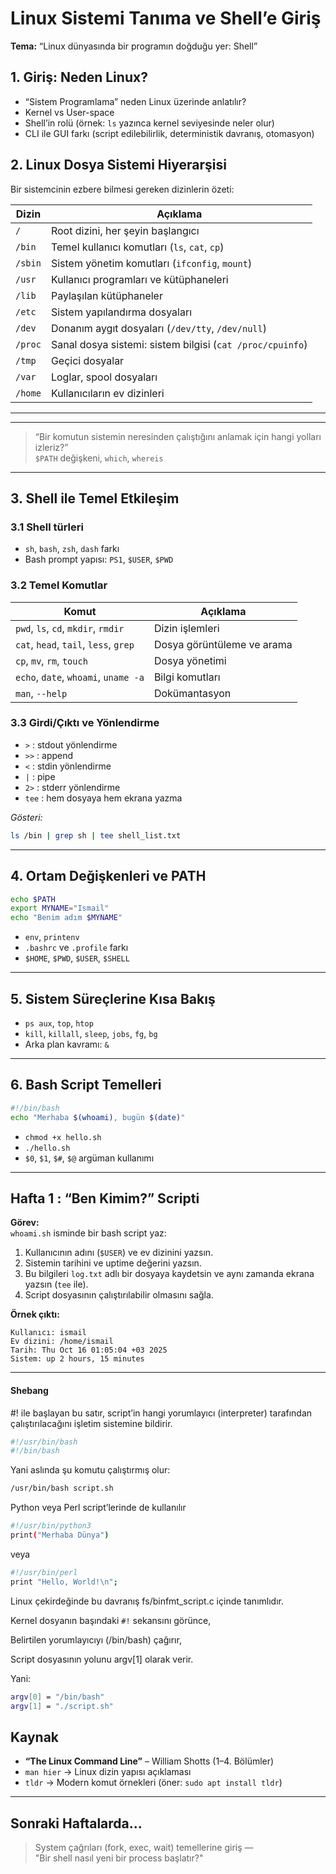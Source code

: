 Linux Sistemi Tanıma ve Shell’e Giriş
=======================================

**Tema:** “Linux dünyasında bir programın doğduğu yer: Shell”


##  1. Giriş: Neden Linux?
- “Sistem Programlama” neden Linux üzerinde anlatılır?  
- Kernel vs User-space  
- Shell’in rolü (örnek: `ls` yazınca kernel seviyesinde neler olur)  
- CLI ile GUI farkı (script edilebilirlik, deterministik davranış, otomasyon)


## 2. Linux Dosya Sistemi Hiyerarşisi
Bir sistemcinin ezbere bilmesi gereken dizinlerin özeti:

| Dizin | Açıklama |
|-------|-----------|
| `/` | Root dizini, her şeyin başlangıcı |
| `/bin` | Temel kullanıcı komutları (`ls`, `cat`, `cp`) |
| `/sbin` | Sistem yönetim komutları (`ifconfig`, `mount`) |
| `/usr` | Kullanıcı programları ve kütüphaneleri |
| `/lib` | Paylaşılan kütüphaneler |
| `/etc` | Sistem yapılandırma dosyaları |
| `/dev` | Donanım aygıt dosyaları (`/dev/tty`, `/dev/null`) |
| `/proc` | Sanal dosya sistemi: sistem bilgisi (`cat /proc/cpuinfo`) |
| `/tmp` | Geçici dosyalar |
| `/var` | Loglar, spool dosyaları |
| `/home` | Kullanıcıların ev dizinleri |


---
---
> “Bir komutun sistemin neresinden çalıştığını anlamak için hangi yolları izleriz?”  
 `$PATH` değişkeni, `which`, `whereis`

---

##  3. Shell ile Temel Etkileşim

### 3.1 Shell türleri
- `sh`, `bash`, `zsh`, `dash` farkı  
- Bash prompt yapısı: `PS1`, `$USER`, `$PWD`  

### 3.2 Temel Komutlar
| Komut | Açıklama |
|--------|-----------|
| `pwd`, `ls`, `cd`, `mkdir`, `rmdir` | Dizin işlemleri |
| `cat`, `head`, `tail`, `less`, `grep` | Dosya görüntüleme ve arama |
| `cp`, `mv`, `rm`, `touch` | Dosya yönetimi |
| `echo`, `date`, `whoami`, `uname -a` | Bilgi komutları |
| `man`, `--help` | Dokümantasyon |

### 3.3 Girdi/Çıktı ve Yönlendirme
- `>` : stdout yönlendirme  
- `>>` : append  
- `<` : stdin yönlendirme  
- `|` : pipe  
- `2>` : stderr yönlendirme  
- `tee` : hem dosyaya hem ekrana yazma  

 *Gösteri:*  
```bash
ls /bin | grep sh | tee shell_list.txt
```

---

##  4. Ortam Değişkenleri ve PATH
```bash
echo $PATH
export MYNAME="Ismail"
echo "Benim adım $MYNAME"
```
- `env`, `printenv`  
- `.bashrc` ve `.profile` farkı  
- `$HOME`, `$PWD`, `$USER`, `$SHELL`  

---

##  5. Sistem Süreçlerine Kısa Bakış
- `ps aux`, `top`, `htop`  
- `kill`, `killall`, `sleep`, `jobs`, `fg`, `bg`  
- Arka plan kavramı: `&`  

---

## 6. Bash Script Temelleri
```bash
#!/bin/bash
echo "Merhaba $(whoami), bugün $(date)"
```
- `chmod +x hello.sh`  
- `./hello.sh`  
- `$0`, `$1`, `$#`, `$@` argüman kullanımı  

---

##  Hafta 1 : “Ben Kimim?” Scripti


**Görev:**  
`whoami.sh` isminde bir bash script yaz:  
1. Kullanıcının adını (`$USER`) ve ev dizinini yazsın.  
2. Sistemin tarihini ve uptime değerini yazsın.  
3. Bu bilgileri `log.txt` adlı bir dosyaya kaydetsin ve aynı zamanda ekrana yazsın (`tee` ile).  
4. Script dosyasının çalıştırılabilir olmasını sağla.  

**Örnek çıktı:**  
```
Kullanıcı: ismail
Ev dizini: /home/ismail
Tarih: Thu Oct 16 01:05:04 +03 2025
Sistem: up 2 hours, 15 minutes
```

---

#### Shebang
#! ile başlayan bu satır, script’in hangi yorumlayıcı (interpreter) tarafından çalıştırılacağını işletim sistemine bildirir.

```sh
#!/usr/bin/bash
#!/bin/bash
```

Yani aslında şu komutu çalıştırmış olur:

```sh
/usr/bin/bash script.sh
```


Python veya Perl script’lerinde de kullanılır
```sh
#!/usr/bin/python3
print("Merhaba Dünya")
```

veya
```sh
#!/usr/bin/perl
print "Hello, World!\n";
```


Linux çekirdeğinde bu davranış fs/binfmt_script.c içinde tanımlıdır.

Kernel dosyanın başındaki `#!` sekansını görünce,

Belirtilen yorumlayıcıyı (/bin/bash) çağırır,

Script dosyasının yolunu argv[1] olarak verir.

Yani:
```sh
argv[0] = "/bin/bash"
argv[1] = "./script.sh"
```


##  Kaynak
- **“The Linux Command Line”** – William Shotts (1–4. Bölümler)  
- `man hier` → Linux dizin yapısı açıklaması  
- `tldr` → Modern komut örnekleri (öner: `sudo apt install tldr`)  

---

##  Sonraki Haftalarda...
> System çağrıları (fork, exec, wait) temellerine giriş —  
> "Bir shell nasıl yeni bir process başlatır?"
